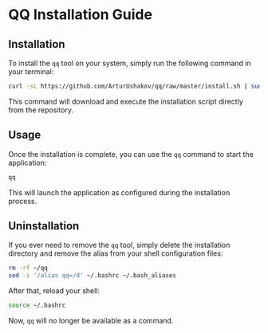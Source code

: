 # QQ Installation Guide

## Installation

To install the `qq` tool on your system, simply run the following command in your terminal:

```bash
curl -sL https://github.com/ArturUshakov/qq/raw/master/install.sh | sudo bash
```

This command will download and execute the installation script directly from the repository.

## Usage

Once the installation is complete, you can use the `qq` command to start the application:

```bash
qq
```

This will launch the application as configured during the installation process.

## Uninstallation

If you ever need to remove the `qq` tool, simply delete the installation directory and remove the alias from your shell configuration files:

```bash
rm -rf ~/qq
sed -i '/alias qq=/d' ~/.bashrc ~/.bash_aliases
```

After that, reload your shell:

```bash
source ~/.bashrc
```

Now, `qq` will no longer be available as a command.